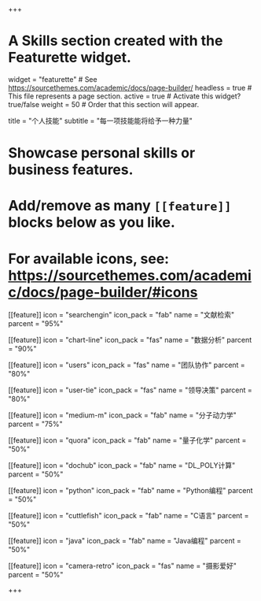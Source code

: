 +++
# A Skills section created with the Featurette widget.
widget = "featurette"  # See https://sourcethemes.com/academic/docs/page-builder/
headless = true  # This file represents a page section.
active = true  # Activate this widget? true/false
weight = 50  # Order that this section will appear.

title = "个人技能"
subtitle = "每一项技能能将给予一种力量"

# Showcase personal skills or business features.
# 
# Add/remove as many `[[feature]]` blocks below as you like.
# 
# For available icons, see: https://sourcethemes.com/academic/docs/page-builder/#icons

[[feature]]
  icon = "searchengin"
  icon_pack = "fab"
  name = "文献检索"
  parcent = "95%"
  
[[feature]]
  icon = "chart-line"
  icon_pack = "fas"
  name = "数据分析"
  parcent = "90%"
 
[[feature]]
  icon = "users"
  icon_pack = "fas"
  name = "团队协作"
  parcent = "80%"

[[feature]]
  icon = "user-tie"
  icon_pack = "fas"
  name = "领导决策"
  parcent = "80%"

[[feature]]
  icon = "medium-m"
  icon_pack = "fab"
  name = "分子动力学"
  parcent = "75%"

[[feature]]
  icon = "quora"
  icon_pack = "fab"
  name = "量子化学"
  parcent = "50%"
  
[[feature]]
  icon = "dochub"
  icon_pack = "fab"
  name = "DL_POLY计算"
  parcent = "50%"
  
[[feature]]
  icon = "python"
  icon_pack = "fab"
  name = "Python编程"
  parcent = "50%"
  
[[feature]]
  icon = "cuttlefish"
  icon_pack = "fab"
  name = "C语言"
  parcent = "50%"  
  
[[feature]]
  icon = "java"
  icon_pack = "fab"
  name = "Java编程"
  parcent = "50%"

[[feature]]
  icon = "camera-retro"
  icon_pack = "fas"
  name = "摄影爱好"
  parcent = "50%"
  
+++
